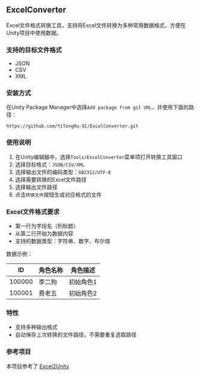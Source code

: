 ## ExcelConverter

Excel文件格式转换工具，支持将Excel文件转换为多种常用数据格式，方便在Unity项目中使用数据。

### 支持的目标文件格式

- JSON
- CSV
- XML

### 安装方式

在Unity Package Manager中选择`Add package from git URL`，并使用下面的路径：

```
https://github.com/YiTongHu-SC/ExcelConverter.git
```

### 使用说明

1. 在Unity编辑器中，选择`Tools/ExcelConverter`菜单项打开转换工具窗口
2. 选择目标格式：`JSON/CSV/XML`
3. 选择输出文件的编码类型：`GB2312/UTF-8`
3. 选择需要转换的Excel文件路径
4. 选择输出文件路径
4. 点击`转换文件`按钮生成对应格式的文件

### Excel文件格式要求

- 第一行为字段名（列标题）
- 从第二行开始为数据内容
- 支持的数据类型：字符串、数字、布尔值

数据示例：

| ID     | 角色名称 | 角色描述  |
|--------|------|-------|
| 100000 | 李二狗  | 初始角色1 |
| 100001 | 费老五  | 初始角色2 |

### 特性

- 支持多种输出格式
- 自动保存上次转换的文件路径，不需要重复选取路径

### 参考项目

本项目参考了 [Excel2Unity](https://github.com/qinyuanpei/Excel2Unity.git)
